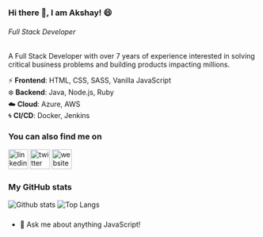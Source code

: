 ### Hi there 👋, I am Akshay! :smile:
###### *Full Stack Developer*

A Full Stack Developer with over 7 years of experience interested in solving critical business problems and building products impacting millions. 

:zap: **Frontend**: HTML, CSS, SASS, Vanilla JavaScript <br />
:snowflake: **Backend**: Java, Node.js, Ruby <br />
:cloud: **Cloud**: Azure, AWS <br />
:cyclone: **CI/CD**: Docker, Jenkins <br /> 


### You can also find me on
[<img src='https://cdn.jsdelivr.net/npm/simple-icons@3.0.1/icons/linkedin.svg' alt='linkedin' height='40'>](https://www.linkedin.com/in/akshaygulhane/)  [<img src='https://cdn.jsdelivr.net/npm/simple-icons@3.0.1/icons/twitter.svg' alt='twitter' height='40'>](https://twitter.com/@akshaypgulhane)  [<img src='https://cdn.jsdelivr.net/npm/simple-icons@3.0.1/icons/icloud.svg' alt='website' height='40'>](https://akshr.dev)  

### My GitHub stats
![Github stats](https://github-readme-stats.vercel.app/api?username=akshaygulhane&show_icons=true)
![Top Langs](https://github-readme-stats.vercel.app/api/top-langs/?username=akshaygulhane&layout=compact)

### 
- 💬 Ask me about anything JavaScript! 

